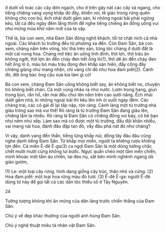 ở dưới vỗ toác các cây đơn ngạch, cho ở trên gãy nát các cây xà ngang, cho tiếng chiêng vang vọng khắp đó đây, khiến voi, tê giác trong rừng quên không cho con bú, ếch nhái dưới gầm sàn, kì nhông ngoài bãi phải ngừng kêu, tất cả đều ngày đêm lắng thinh để nghe tiếng chiêng ăn đồng uống vui như mừng mùa khô năm mới của ta vậy.

Thế là, bà con xem, nhà Đam Săn đông nghịt khách, tối tơ chật ních cả nhà ngoài. Các khách tù trưởng đều từ phương xa đến. Còn Đam Săn, bà con xem, chàng nằm trên võng, tóc thả trên sàn, từng tóc chàng ở dưới đất là một cái nong hoa. Chàng mở tiệc ăn uống linh đình, thịt lợn, thịt trâu ăn không ngớt, thịt lợn ăn đến cháy đen hết ống lò(1), thịt dê ăn đến cháy đen hết ống lò ô, máu bò máu trâu đọng đen khắp sàn hiên, đầy cổng đầy chiêng giàng như mang nhện, chi vàng chi đỏ như hoa đam piết(2). Cảnh đó, đời ông bác ông cậu xưa kia làm gì có!

Bà con xem, chàng Đam Săn uống không biết say, ăn không biết no, chuyện trò không biết chán. Cả một vùng nhảo ra như nước. Lươn trong hang, giun trong bùn, rắn hổ, rắn mai đều chui lên nằm trên cao sưởi nắng. Ếch nhái dưới gầm nhà, kì nhông ngoài bãi thì kêu lên inh ỏi suốt ngày đêm. Các chàng trai, các cô gái đi lại tấp nập, rộn ràng. Cảnh làng một tù trưởng nhà giàu trông sao mà vui thế! Rõ ràng là tù trưởng Đam Săn đang giàu lên, chiêng lắm la nhiều. Rõ ràng là Đam Săn có chiêng đồng voi bảy, có bè bạn như nêm như xếp. Làm sao mà có được một tù trưởng, đầu đội khăn nhiễu, vai mang nải hoa, đánh đâu đập tan đó, vẫy đâu phá nát đó như chàng?

Vì vậy, danh vang đến thần, tiếng lừng khắp núi, đồng tây đâu đâu cũng nghe danh tiếng Đam Săn. Từ khắp mọi miền, người ta khiêng rượu khiêng lợn đến. Cả miền Ê-đê Ê-ga(3) ca ngợi Đam Săn là một dũng tướng chắc chết mười mười cũng không lui bước. Ngực quấn chéo một tấm mền chiến, mình khoác một tấm áo chiến, tai đeo nụ, sắt bên mình nghênh ngang dũ giáo gươm,

(1) Le: một loại cây rừng, hình dạng giống cây trúc, thân nhỏ và cứng.
(2) Hoa đam piết: một loại hoa rừng màu đỏ tươi.
(3) Ê-đê Ê-ga: người Ê-đê dùng từ này để gọi tất cả các dân tộc thiểu số ở Tây Nguyên.

24

Tưởng tượng không khí ăn mừng của dân làng trước chiến thắng của Đam Săn.

Chú ý về đẹp khác thường của người anh hùng Đam Săn.

Chú ý nghệ thuật miêu tả nhân vật Đam Săn.